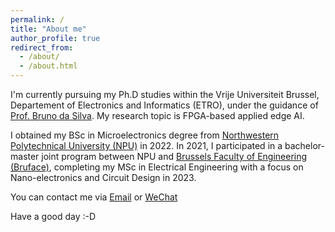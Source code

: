 ```yaml
---
permalink: /
title: "About me"
author_profile: true
redirect_from: 
  - /about/
  - /about.html
---
```


I'm currently pursuing my Ph.D studies within the Vrije Universiteit Brussel, Departement of Electronics and Informatics (ETRO), under the guidance of [Prof. Bruno da Silva](https://www.etrovub.be/people/member/about-bio/bdasilva/). My research topic is FPGA-based applied edge AI.

I obtained my BSc in Microelectronics degree from [Northwestern Polytechnical University (NPU)](https://www.nwpu.edu.cn) in 2022. In 2021, I participated in a bachelor-master joint program between NPU and [Brussels Faculty of Engineering (Bruface)](https://www.bruface.eu), completing my MSc in Electrical Engineering with a focus on Nano-electronics and Circuit Design in 2023.

You can contact me via [Email](mailto:han.bao@vub.be) or [WeChat](../images/wechat.jpg) 

Have a good day :-D
